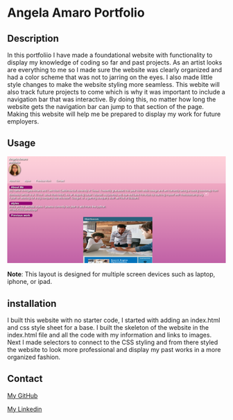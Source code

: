 # Angela Amaro Portfolio

## Description

In this portfoliio I have made a foundational website with functionality to display my knowledge of coding so far and past projects. As an artist looks are everything to me so I made sure the website was clearly organized and had a color scheme that was not to jarring on the eyes. I also made little style changes to make the website styling more seamless. This webite will also track future projects to come which is why it was important to include a navigation bar that was interactive. By doing this, no matter how long the website gets the navigation bar can jump to that section of the page. Making this website will help me be prepared to display my work for future employers.

## Usage

![The following snapshot shows the layout of the Portfolio and includes a interactive navigation bar and clickable linked images](/assets/images/profile%20snapshot.png)


**Note**: This layout is designed for multiple screen devices such as laptop, iphone, or ipad.


## installation

I built this website with no starter code, I started with adding an index.html and css style sheet for a base.  I built the skeleton of the website in the index.html file and all the code with my information and links to images. Next I made selectors to connect to the CSS styling and from there styled the website to look more professional and display my past works in a more organized fashion. 


 ## Contact

 [My GitHub](https://github.com/Angela-Amaro)

[My Linkedin](https://www.linkedin.com/in/angela-amaro-342792204/)
